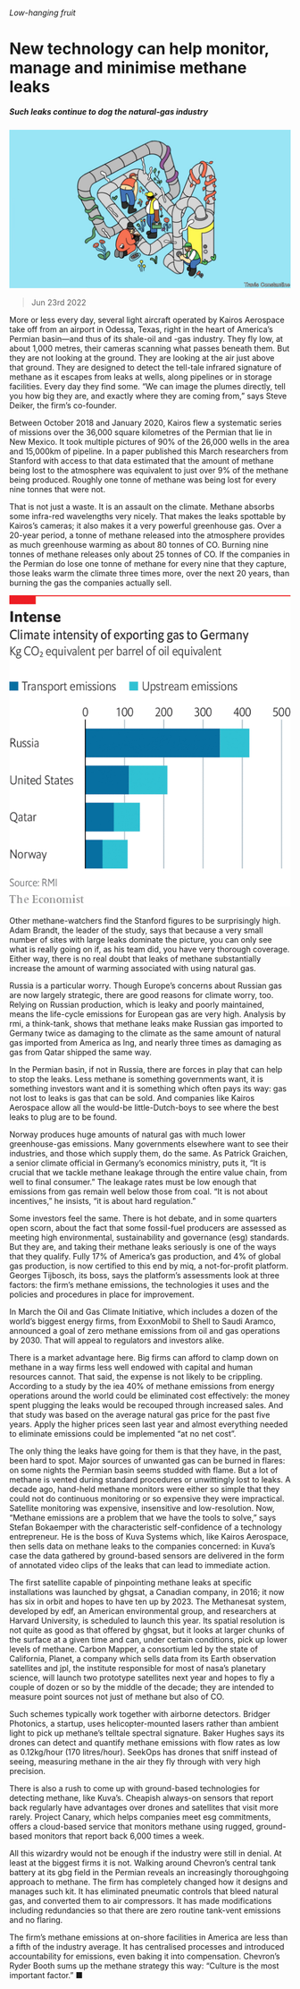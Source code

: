 ###### Low-hanging fruit

# New technology can help monitor, manage and minimise methane leaks 

##### Such leaks continue to dog the natural-gas industry 

![image](images/20220625_TQD004.jpg) 

> Jun 23rd 2022 

More or less every day, several light aircraft operated by Kairos Aerospace take off from an airport in Odessa, Texas, right in the heart of America’s Permian basin—and thus of its shale-oil and -gas industry. They fly low, at about 1,000 metres, their cameras scanning what passes beneath them. But they are not looking at the ground. They are looking at the air just above that ground. They are designed to detect the tell-tale infrared signature of methane as it escapes from leaks at wells, along pipelines or in storage facilities. Every day they find some. “We can image the plumes directly, tell you how big they are, and exactly where they are coming from,” says Steve Deiker, the firm’s co-founder. 

Between October 2018 and January 2020, Kairos flew a systematic series of missions over the 36,000 square kilometres of the Permian that lie in New Mexico. It took multiple pictures of 90% of the 26,000 wells in the area and 15,000km of pipeline. In a paper published this March researchers from Stanford with access to that data estimated that the amount of methane being lost to the atmosphere was equivalent to just over 9% of the methane being produced. Roughly one tonne of methane was being lost for every nine tonnes that were not. 

That is not just a waste. It is an assault on the climate. Methane absorbs some infra-red wavelengths very nicely. That makes the leaks spottable by Kairos’s cameras; it also makes it a very powerful greenhouse gas. Over a 20-year period, a tonne of methane released into the atmosphere provides as much greenhouse warming as about 80 tonnes of CO. Burning nine tonnes of methane releases only about 25 tonnes of CO. If the companies in the Permian do lose one tonne of methane for every nine that they capture, those leaks warm the climate three times more, over the next 20 years, than burning the gas the companies actually sell.

![image](images/20220625_TQC565.png) 


Other methane-watchers find the Stanford figures to be surprisingly high. Adam Brandt, the leader of the study, says that because a very small number of sites with large leaks dominate the picture, you can only see what is really going on if, as his team did, you have very thorough coverage. Either way, there is no real doubt that leaks of methane substantially increase the amount of warming associated with using natural gas. 

Russia is a particular worry. Though Europe’s concerns about Russian gas are now largely strategic, there are good reasons for climate worry, too. Relying on Russian production, which is leaky and poorly maintained, means the life-cycle emissions for European gas are very high. Analysis by rmi, a think-tank, shows that methane leaks make Russian gas imported to Germany twice as damaging to the climate as the same amount of natural gas imported from America as lng, and nearly three times as damaging as gas from Qatar shipped the same way. 

In the Permian basin, if not in Russia, there are forces in play that can help to stop the leaks. Less methane is something governments want, it is something investors want and it is something which often pays its way: gas not lost to leaks is gas that can be sold. And companies like Kairos Aerospace allow all the would-be little-Dutch-boys to see where the best leaks to plug are to be found. 

Norway produces huge amounts of natural gas with much lower greenhouse-gas emissions. Many governments elsewhere want to see their industries, and those which supply them, do the same. As Patrick Graichen, a senior climate official in Germany’s economics ministry, puts it, “It is crucial that we tackle methane leakage through the entire value chain, from well to final consumer.” The leakage rates must be low enough that emissions from gas remain well below those from coal. “It is not about incentives,” he insists, “it is about hard regulation.” 

Some investors feel the same. There is hot debate, and in some quarters open scorn, about the fact that some fossil-fuel producers are assessed as meeting high environmental, sustainability and governance (esg) standards. But they are, and taking their methane leaks seriously is one of the ways that they qualify. Fully 17% of America’s gas production, and 4% of global gas production, is now certified to this end by miq, a not-for-profit platform. Georges Tijbosch, its boss, says the platform’s assessments look at three factors: the firm’s methane emissions, the technologies it uses and the policies and procedures in place for improvement. 

In March the Oil and Gas Climate Initiative, which includes a dozen of the world’s biggest energy firms, from ExxonMobil to Shell to Saudi Aramco, announced a goal of zero methane emissions from oil and gas operations by 2030. That will appeal to regulators and investors alike. 

There is a market advantage here. Big firms can afford to clamp down on methane in a way firms less well endowed with capital and human resources cannot. That said, the expense is not likely to be crippling. According to a study by the iea 40% of methane emissions from energy operations around the world could be eliminated cost effectively: the money spent plugging the leaks would be recouped through increased sales. And that study was based on the average natural gas price for the past five years. Apply the higher prices seen last year and almost everything needed to eliminate emissions could be implemented “at no net cost”. 

The only thing the leaks have going for them is that they have, in the past, been hard to spot. Major sources of unwanted gas can be burned in flares: on some nights the Permian basin seems studded with flame. But a lot of methane is vented during standard procedures or unwittingly lost to leaks. A decade ago, hand-held methane monitors were either so simple that they could not do continuous monitoring or so expensive they were impractical. Satellite monitoring was expensive, insensitive and low-resolution. Now, “Methane emissions are a problem that we have the tools to solve,” says Stefan Bokaemper with the characteristic self-confidence of a technology entrepreneur. He is the boss of Kuva Systems which, like Kairos Aerospace, then sells data on methane leaks to the companies concerned: in Kuva’s case the data gathered by ground-based sensors are delivered in the form of annotated video clips of the leaks that can lead to immediate action. 

The first satellite capable of pinpointing methane leaks at specific installations was launched by ghgsat, a Canadian company, in 2016; it now has six in orbit and hopes to have ten up by 2023. The Methanesat system, developed by edf, an American environmental group, and researchers at Harvard University, is scheduled to launch this year. Its spatial resolution is not quite as good as that offered by ghgsat, but it looks at larger chunks of the surface at a given time and can, under certain conditions, pick up lower levels of methane. Carbon Mapper, a consortium led by the state of California, Planet, a company which sells data from its Earth observation satellites and jpl, the institute responsible for most of nasa’s planetary science, will launch two prototype satellites next year and hopes to fly a couple of dozen or so by the middle of the decade; they are intended to measure point sources not just of methane but also of CO. 

Such schemes typically work together with airborne detectors. Bridger Photonics, a startup, uses helicopter-mounted lasers rather than ambient light to pick up methane’s telltale spectral signature. Baker Hughes says its drones can detect and quantify methane emissions with flow rates as low as 0.12kg/hour (170 litres/hour). SeekOps has drones that sniff instead of seeing, measuring methane in the air they fly through with very high precision. 

There is also a rush to come up with ground-based technologies for detecting methane, like Kuva’s. Cheapish always-on sensors that report back regularly have advantages over drones and satellites that visit more rarely. Project Canary, which helps companies meet esg commitments, offers a cloud-based service that monitors methane using rugged, ground-based monitors that report back 6,000 times a week. 

All this wizardry would not be enough if the industry were still in denial. At least at the biggest firms it is not. Walking around Chevron’s central tank battery at its gbg field in the Permian reveals an increasingly thoroughgoing approach to methane. The firm has completely changed how it designs and manages such kit. It has eliminated pneumatic controls that bleed natural gas, and converted them to air compressors. It has made modifications including redundancies so that there are zero routine tank-vent emissions and no flaring. 

The firm’s methane emissions at on-shore facilities in America are less than a fifth of the industry average. It has centralised processes and introduced accountability for emissions, even baking it into compensation. Chevron’s Ryder Booth sums up the methane strategy this way: “Culture is the most important factor.” ■

